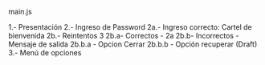 main.js

1.- Presentación
2.- Ingreso de Password
2a.- Ingreso correcto: Cartel de bienvenida
2b.- Reintentos 3
2b.a- Correctos - 2a
2b.b- Incorrectos - Mensaje de salida
2b.b.a - Opcion Cerrar
2b.b.b - Opción recuperar (Draft)
3.- Menú de opciones
